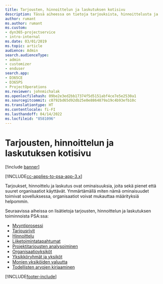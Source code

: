 ```yaml
---
title: Tarjousten, hinnoittelun ja laskutuksen kotisivu
description: Tässä aiheessa on tietoja tarjouksista, hinnoittelusta ja laskutuksesta.
author: rumant
ms.author: rumant
ms.custom:
- dyn365-projectservice
- intro-internal
ms.date: 03/01/2019
ms.topic: article
audience: Admin
search.audienceType:
- admin
- customizer
- enduser
search.app:
- D365CE
- D365PS
- ProjectOperations
ms.reviewer: johnmichalak
ms.openlocfilehash: 09be2e3ed2bb17374f5d5151abf4ce7e5e2530a1
ms.sourcegitcommit: c0792bd65d92db25e0e8864879a19c4b93efb10c
ms.translationtype: HT
ms.contentlocale: fi-FI
ms.lasthandoff: 04/14/2022
ms.locfileid: "8581096"
---
```

# <a name="quoting-pricing-and-billing-home-page"></a>Tarjousten, hinnoittelun ja laskutuksen kotisivu

[!include [banner](../includes/psa-now-project-operations.md)]

[!INCLUDE[cc-applies-to-psa-app-3.x](../includes/cc-applies-to-psa-app-3x.md)]

Tarjoukset, hinnoittelu ja laskutus ovat ominaisuuksia, joita sekä pienet että suuret organisaatiot käyttävät. Ymmärtämällä miten nämä ominaisuudet toimivat sovelluksessa, organisaatiot voivat mukauttaa määrityksiä helpommin.

Seuraavissa aiheissa on lisätietoja tarjousten, hinnoittelun ja laskutuksen toiminnoista PSA:ssa:

- [Myyntiprosessi](basic-sales-process.md)
- [Tarjousrivit](basic-quote-lines.md)
- [Hinnoittelu](basic-pricing.md)
- [Liiketoimintatapahtumat](basic-business-transactions.md)
- [Projektitarjousten analysoiminen](basic-analyzing-quotes.md)
- [Organisaatioyksiköt](advanced-organizational.md)
- [Yksikköryhmät ja yksiköt](advanced-units.md)
- [Monien yksiköiden valuutta](advanced-currency.md)
- [Todellisten arvojen kirjaaminen](advanced-actuals.md)


[!INCLUDE[footer-include](../includes/footer-banner.md)]
